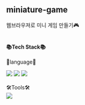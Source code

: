 ## miniature-game
웹브라우져로 미니 게임 만들기🎮
<br>
<br>
<br>
**📚Tech Stack📚**
<br>
<br>
🎇language🎇
<div>
	<img src="https://img.shields.io/badge/JavaScript-F7DF1E?style=flat&logo=JavaScript&logoColor=white" />
	<img src="https://img.shields.io/badge/HTML5-E34F26?style=flat&logo=HTML5&logoColor=white" />
	<img src="https://img.shields.io/badge/CSS3-1572B6?style=flat&logo=CSS3&logoColor=white" />
</div>
<br>
🛠Tools🛠
<div>
	<img src="https://img.shields.io/badge/Visual Studio Code-007ACC?style=flat&logo=Visual Studio Code&logoColor=white" />
</div>

